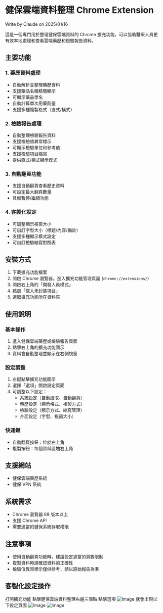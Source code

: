 # 健保雲端資料整理 Chrome Extension
Write by Claude on 2025/01/16

這是一個專門用於整理健保雲端資料的 Chrome 擴充功能，可以協助醫療人員更有效率地處理和查看雲端藥歷和檢驗報告資料。

## 主要功能

### 1. 藥歷資料處理
- 自動解析並整理藥歷資料
- 支援藥品名稱精簡顯示
- 可顯示藥品學名
- 自動計算單次用藥劑量
- 支援多種複製格式（直式/橫式）

### 2. 檢驗報告處理
- 自動整理檢驗報告資料
- 支援檢驗值異常標示
- 可顯示檢驗單位和參考值
- 支援檢驗項目縮寫
- 提供直式/橫式顯示模式

### 3. 自動翻頁功能
- 支援自動翻頁查看歷史資料
- 可設定最大翻頁數量
- 具備暫停/繼續功能

### 4. 客製化設定
- 可調整顯示視窗大小
- 可自訂字型大小（標題/內容/備註）
- 支援多種顯示模式設定
- 可自訂檢驗縮寫對照表

## 安裝方式

1. 下載擴充功能檔案
2. 開啟 Chrome 瀏覽器，進入擴充功能管理頁面 (`chrome://extensions/`)
3. 開啟右上角的「開發人員模式」
4. 點選「載入未封裝項目」
5. 選取擴充功能所在資料夾

## 使用說明

### 基本操作
1. 進入健保雲端藥歷或檢驗報告頁面
2. 點擊右上角的擴充功能圖示
3. 資料會自動整理並顯示在右側視窗

### 設定調整
1. 右鍵點擊擴充功能圖示
2. 選擇「選項」開啟設定頁面
3. 可調整以下設定：
   - 系統設定（自動讀取、自動翻頁）
   - 藥歷設定（顯示格式、複製方式）
   - 檢驗設定（顯示方式、縮寫管理）
   - 介面設定（字型、視窗大小）

### 快速鍵
- 自動翻頁按鈕：位於右上角
- 複製按鈕：每個資料區塊右上角

## 支援網站
- 健保雲端藥歷系統
- 健保 VPN 系統

## 系統需求
- Chrome 瀏覽器 88 版本以上
- 支援 Chrome API
- 需要適當的健保系統存取權限

## 注意事項
- 使用自動翻頁功能時，建議設定適當的頁數限制
- 複製資料時請確認資料的正確性
- 檢驗值異常標示僅供參考，請以原始報告為準


## 客製化設定操作
打開擴充功能
點擊健保雲端資料整理右邊三個點
點擊選項
![Image](https://github.com/user-attachments/assets/23f8c5cf-92e0-44a1-8cee-ac2eae2792ae)
就會出現以下設定頁面
![Image](https://github.com/user-attachments/assets/c781507e-7cfd-4e8a-a82d-813299d7305b)
![Image](https://github.com/user-attachments/assets/31eb087b-82e1-4d0d-8408-65494ded0bff)